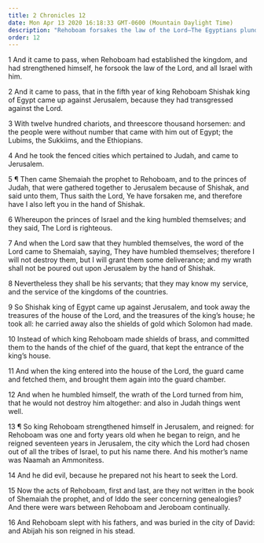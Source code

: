 ```yaml
---
title: 2 Chronicles 12
date: Mon Apr 13 2020 16:18:33 GMT-0600 (Mountain Daylight Time)
description: "Rehoboam forsakes the law of the Lord—The Egyptians plunder Jerusalem and take the treasures of the house of the Lord—The people repent and receive partial deliverance—Rehoboam dies."
order: 12
---
```


1 And it came to pass, when Rehoboam had established the kingdom, and had strengthened himself, he forsook the law of the Lord, and all Israel with him.

2 And it came to pass, that in the fifth year of king Rehoboam Shishak king of Egypt came up against Jerusalem, because they had transgressed against the Lord.

3 With twelve hundred chariots, and threescore thousand horsemen: and the people were without number that came with him out of Egypt; the Lubims, the Sukkiims, and the Ethiopians.

4 And he took the fenced cities which pertained to Judah, and came to Jerusalem.

5 ¶ Then came Shemaiah the prophet to Rehoboam, and to the princes of Judah, that were gathered together to Jerusalem because of Shishak, and said unto them, Thus saith the Lord, Ye have forsaken me, and therefore have I also left you in the hand of Shishak.

6 Whereupon the princes of Israel and the king humbled themselves; and they said, The Lord is righteous.

7 And when the Lord saw that they humbled themselves, the word of the Lord came to Shemaiah, saying, They have humbled themselves; therefore I will not destroy them, but I will grant them some deliverance; and my wrath shall not be poured out upon Jerusalem by the hand of Shishak.

8 Nevertheless they shall be his servants; that they may know my service, and the service of the kingdoms of the countries.

9 So Shishak king of Egypt came up against Jerusalem, and took away the treasures of the house of the Lord, and the treasures of the king’s house; he took all: he carried away also the shields of gold which Solomon had made.

10 Instead of which king Rehoboam made shields of brass, and committed them to the hands of the chief of the guard, that kept the entrance of the king’s house.

11 And when the king entered into the house of the Lord, the guard came and fetched them, and brought them again into the guard chamber.

12 And when he humbled himself, the wrath of the Lord turned from him, that he would not destroy him altogether: and also in Judah things went well.

13 ¶ So king Rehoboam strengthened himself in Jerusalem, and reigned: for Rehoboam was one and forty years old when he began to reign, and he reigned seventeen years in Jerusalem, the city which the Lord had chosen out of all the tribes of Israel, to put his name there. And his mother’s name was Naamah an Ammonitess.

14 And he did evil, because he prepared not his heart to seek the Lord.

15 Now the acts of Rehoboam, first and last, are they not written in the book of Shemaiah the prophet, and of Iddo the seer concerning genealogies? And there were wars between Rehoboam and Jeroboam continually.

16 And Rehoboam slept with his fathers, and was buried in the city of David: and Abijah his son reigned in his stead.
